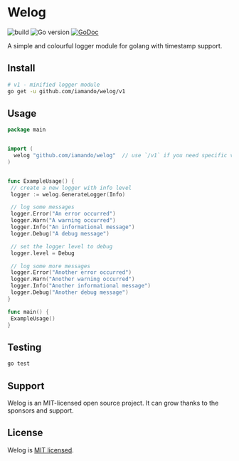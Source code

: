 # Welog

![build](https://github.com/iamando/welog/workflows/build/badge.svg)
![Go version](https://img.shields.io/github/go-mod/go-version/iamando/welog)
[![GoDoc](https://godoc.org/github.com/iamando/welog?status.svg)](https://godoc.org/github.com/iamando/welog)

A simple and colourful logger module for golang with timestamp support.

## Install

```bash
# v1 - minified logger module
go get -u github.com/iamando/welog/v1
```

## Usage

```go
package main


import (
  welog "github.com/iamando/welog"  // use `/v1` if you need specific version
)


func ExampleUsage() {
 // create a new logger with info level
 logger := welog.GenerateLogger(Info)

 // log some messages
 logger.Error("An error occurred")
 logger.Warn("A warning occurred")
 logger.Info("An informational message")
 logger.Debug("A debug message")

 // set the logger level to debug
 logger.level = Debug

 // log some more messages
 logger.Error("Another error occurred")
 logger.Warn("Another warning occurred")
 logger.Info("Another informational message")
 logger.Debug("Another debug message")
}

func main() {
 ExampleUsage()
}
```

## Testing

```bash
go test
```

## Support

Welog is an MIT-licensed open source project. It can grow thanks to the sponsors and support.

## License

Welog is [MIT licensed](LICENSE).
